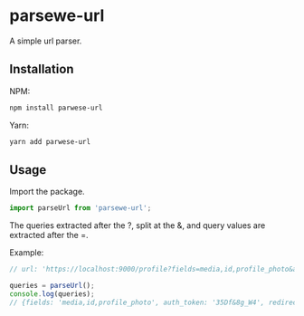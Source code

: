 # parsewe-url

A simple url parser.

## Installation

NPM:

```bash
npm install parwese-url
```

Yarn:

```bash
yarn add parwese-url
```

## Usage

Import the package.

```JavaScript
import parseUrl from 'parsewe-url';
```

The queries extracted after the ?, split at the &, and query values are extracted after the =.

Example:
```JavaScript
// url: 'https://localhost:9000/profile?fields=media,id,profile_photo&auth_token=35Df&8g_W4&redirect=/nextpage' 

queries = parseUrl(); 
console.log(queries); 
// {fields: 'media,id,profile_photo', auth_token: '35Df&8g_W4', redirect: '/nextpage'}
```